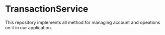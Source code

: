 # TransactionService
This repository implements all method for managing account and opeations on it in our application.
